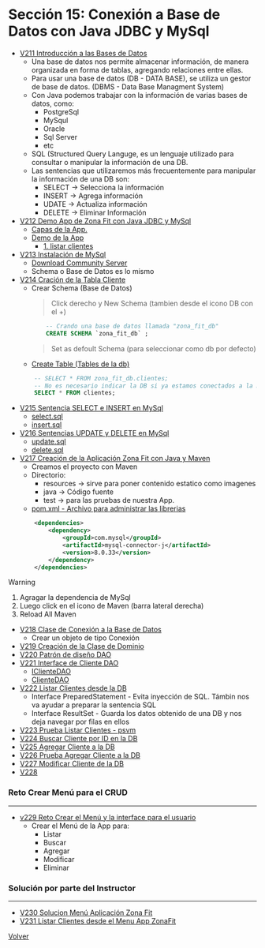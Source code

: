 # Sección 15: Conexión a Base de Datos con Java JDBC y MySql
* [V211 Introducción a las Bases de Datos](V211_Introducción_a_las_Bases_de_Datos)
    - Una base de datos nos permite almacenar información, de manera organizada en forma de tablas,
        agregando relaciones entre ellas.
    - Para usar una base de datos (DB - DATA BASE), se utiliza un gestor de base de datos.
        (DBMS - Data Base Managment System)
    - Con Java podemos trabajar con la información de varias bases de datos, como:
        * PostgreSql
        * MySqul
        * Oracle
        * Sql Server
        * etc
    - SQL (Structured Query Languge, es un lenguaje utilizado para consultar o
        manipular la información de una DB.
    - Las sentencias que utilizaremos más frecuentemente para manipular la información
        de una DB son:
        * SELECT -> Selecciona la información
        * INSERT -> Agrega información
        * UDATE -> Actualiza información
        * DELETE -> Eliminar Información
* [V212 Demo App de Zona Fit con Java JDBC y MySql](V212_Demo_Aplicacion_de_Zona_Fit_con_JavaJDBC_y_MySql)   
    * [Capas de la App.](V212_Demo_Aplicacion_de_Zona_Fit_con_JavaJDBC_y_MySql/aplicacion.jpg)
    * [Demo de la App](V212_Demo_Aplicacion_de_Zona_Fit_con_JavaJDBC_y_MySql/demo1.jpg)
        * [1. listar clientes](V212_Demo_Aplicacion_de_Zona_Fit_con_JavaJDBC_y_MySql/listar-clientes.jpg)
* [V213 Instalación de MySql]()
    * [Download Community Server](https://dev.mysql.com/downloads/mysql/8.0.html)
    - Schema o Base de Datos es lo mismo
* [V214 Cración de la Tabla Cliente](V214_Creacion_de_la_Tabla_Cliente_de_la_App_Zona_Fit/tabla-cliente.jpg)
    - Crear Schema (Base de Datos)
        > Click derecho y New Schema (tambien desde el icono DB con el +)
        ```sql
            -- Crando una base de datos llamada "zona_fit_db"
            CREATE SCHEMA `zona_fit_db` ;
        ```
        > Set as defoult Schema (para seleccionar como db por defecto)
    - [Create Table (Tables de la db)](V214_Creacion_de_la_Tabla_Cliente_de_la_App_Zona_Fit/tabla-clientes.sql)
    ```sql
        -- SELECT * FROM zona_fit_db.clientes;
        -- No es necesario indicar la DB si ya estamos conectados a la misma
        SELECT * FROM clientes;
    ```
* [V215 Sentencia SELECT e INSERT en MySql](V215_Sentencia_SELECT_e_INSERT_en_MySql)
    * [select.sql](V215_Sentencia_SELECT_e_INSERT_en_MySql/select.sql)
    * [insert.sql](V215_Sentencia_SELECT_e_INSERT_en_MySql/insert.sql)
* [V216 Sentencias UPDATE y DELETE en MySql](V216_Sentencias_UPDATE_y_DELETE_en_MySql)
    * [update.sql](V216_Sentencias_UPDATE_y_DELETE_en_MySql/update.sql)
    * [delete.sql](V216_Sentencias_UPDATE_y_DELETE_en_MySql/delete.sql)
* [V217 Creación de la Aplicación Zona Fit con Java y Maven](V217_Creacion_de_la_Aplicacion_Zona_fit_con_Java_y_Maven)
    - Creamos el proyecto con Maven
    - Directorio: 
        - resources -> sirve para poner contenido estatico como imagenes
        - java -> Código fuente
        - test -> para las pruebas de nuestra App.
    - [pom.xml - Archivo para administrar las librerias](V217_Creacion_de_la_Aplicacion_Zona_fit_con_Java_y_Maven/pom.xml)
    ```xml
        <dependencies>
            <dependency>
                <groupId>com.mysql</groupId>
                <artifactId>mysql-connector-j</artifactId>
                <version>8.0.33</version>
            </dependency>
        </dependencies>
    ```
> [!WARNING]  
> 1. Agragar la dependencia de MySql
> 2. Luego click en el icono de Maven (barra lateral derecha)
> 3. Reload All Maven
* [V218 Clase de Conexión a la Base de Datos](V218_Clase_de_Conexion_a_la_Base_de_Datos_con_Java_JDBC/src/main/java/zona_fit/conexion/Conexion.java)
    - Crear un objeto de tipo Conexión
* [V219 Creación de la Clase de Dominio](V219_Creacion_Clase_de_Dominio/src/main/java/zona_fit/dominio/Cliente.java)
* [V220 Patrón de diseño DAO](V220_Patron_de_Disenio_DAO/Docs/patron-de-disenio-DAO.jpg)
* [V221 Interface de Cliente DAO](V221_Interface_Cliente_DAO/src/main/java/zona_fit/datos)
    * [IClienteDAO](V221_Interface_Cliente_DAO/src/main/java/zona_fit/datos/IClienteDAO.java)
    * [ClienteDAO](V221_Interface_Cliente_DAO/src/main/java/zona_fit/datos/ClienteDAO.java)
* [V222 Listar Clientes desde la DB](V222_Listar_Clientes/src/main/java/zona_fit/datos/ClienteDAO.java)
    - Interface PreparedStatement - Evita inyección de SQL. Támbin nos va ayudar a preparar la sentencia SQL
    - Interface ResultSet - Guarda los datos obtenido de una DB y nos deja navegar por filas en ellos
* [V223 Prueba Listar Clientes - psvm](V222_Listar_Clientes/src/main/java/zona_fit/datos/ClienteDAO.java)
* [V224 Buscar Cliente por ID en la DB](V224_Buscar_Cliente_por_Id/src/main/java/zona_fit/datos/ClienteDAO.java)
* [V225 Agregar Cliente a la DB](V225_Agregar_Cliente/src/main/java/zona_fit/datos/ClienteDAO.java)
* [V226 Prueba Agregar Cliente a la DB](V226_Prueba_Agregar_Cliente/src/main/java/zona_fit/datos/ClienteDAO.java)
* [V227 Modificar Cliente de la DB](V227_Modificar_Cliente/src/main/java/zona_fit/datos/ClienteDAO.java)
* [V228](V228_Eliminar_Cliente/src/main/java/zona_fit/datos/ClienteDAO.java)
### Reto Crear Menú para el CRUD
___
* [v229 Reto Crear el Menú y la interface para el usuario](V229_Reto_Crear_la_presentacion_de_la_App_Zona_Fit/src/main/java/zona_fit/presentacion/ZonaFitApp.java)
    - Crear el Menú de la App para:
        - Listar
        - Buscar
        - Agregar
        - Modificar
        - Eliminar
### Solución por parte del Instructor
___
* [V230 Solucion Menú Aplicación Zona Fit](V230_Solucion_Menu_Aplicacion_Zona_Fit/src/main/java/zona_fit/presentacion/ZonaFitApp.java)
* [V231 Listar Clientes desde el Menu App ZonaFit](V231_Listar_Clientes_desde_el_Menu_App_ZonaFit/src/main/java/zona_fit/presentacion/ZonaFitApp.java)

[Volver](../)
